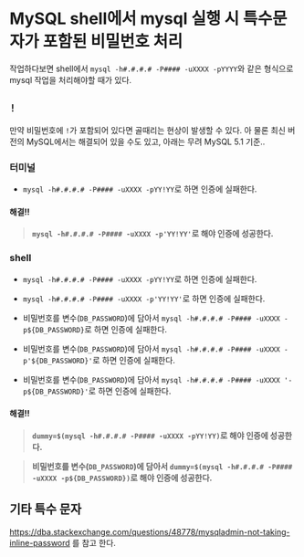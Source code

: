 # MySQL shell에서 mysql 실행 시 특수문자가 포함된 비밀번호 처리

작업하다보면 shell에서 `mysql -h#.#.#.# -P#### -uXXXX -pYYYY`와 같은 형식으로 mysql 작업을 처리해야할 때가 있다.

## `!`

만약 비밀번호에 `!`가 포함되어 있다면 골때리는 현상이 발생할 수 있다. 아 물론 최신 버전의 MySQL에서는 해결되어 있을 수도 있고, 아래는 무려 MySQL 5.1 기준..

### 터미널

- `mysql -h#.#.#.# -P#### -uXXXX -pYY!YY`로 하면 인증에 실패한다.

#### 해결!!

> **`mysql -h#.#.#.# -P#### -uXXXX -p'YY!YY'`로 해야 인증에 성공한다.**

### shell

- `mysql -h#.#.#.# -P#### -uXXXX -pYY!YY`로 하면 인증에 실패한다.

- `mysql -h#.#.#.# -P#### -uXXXX -p'YY!YY'`로 하면 인증에 실패한다.

- 비밀번호를 변수(`DB_PASSWORD`)에 담아서 `mysql -h#.#.#.# -P#### -uXXXX -p${DB_PASSWORD}`로 하면 인증에 실패한다.

- 비밀번호를 변수(`DB_PASSWORD`)에 담아서 `mysql -h#.#.#.# -P#### -uXXXX -p'${DB_PASSWORD}'`로 하면 인증에 실패한다.

- 비밀번호를 변수(`DB_PASSWORD`)에 담아서 `mysql -h#.#.#.# -P#### -uXXXX '-p${DB_PASSWORD}'`로 하면 인증에 실패한다.

#### 해결!!

> **`dummy=$(mysql -h#.#.#.# -P#### -uXXXX -pYY!YY)`로 해야 인증에 성공한다.**
    
> **비밀번호를 변수(`DB_PASSWORD`)에 담아서 `dummy=$(mysql -h#.#.#.# -P#### -uXXXX -p${DB_PASSWORD})`로 해야 인증에 성공한다.**


## 기타 특수 문자

https://dba.stackexchange.com/questions/48778/mysqladmin-not-taking-inline-password 를 참고 한다.
